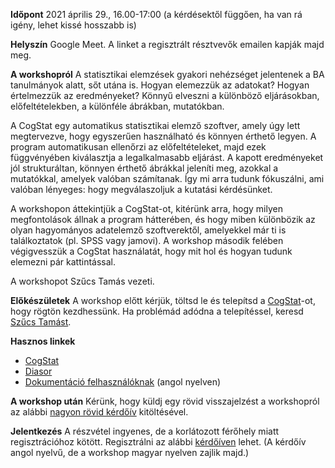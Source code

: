 
**Időpont** 2021 április 29., 16.00-17:00 (a kérdésektől függően, ha van rá igény, lehet kissé hosszabb is)

**Helyszín** Google Meet. A linket a regisztrált résztvevők emailen kapják majd meg.

**A workshopról** A statisztikai elemzések gyakori nehézséget jelentenek a BA tanulmányok alatt, sőt utána is. Hogyan elemezzük az adatokat? Hogyan értelmezzük az eredményeket? Könnyű elveszni a különböző eljárásokban, előfeltételekben, a különféle ábrákban, mutatókban.

A CogStat egy automatikus statisztikai elemző szoftver, amely úgy lett megtervezve, hogy egyszerűen használható és könnyen érthető legyen. A program automatikusan ellenőrzi az előfeltételeket, majd ezek függvényében kiválasztja a legalkalmasabb eljárást. A kapott eredményeket jól strukturáltan, könnyen érthető ábrákkal jeleníti meg, azokkal a mutatókkal, amelyek valóban számítanak. Így mi arra tudunk fókuszálni, ami valóban lényeges: hogy megválaszoljuk a kutatási kérdésünket.

A workshopon áttekintjük a CogStat-ot, kitérünk arra, hogy milyen megfontolások állnak a program hátterében, és hogy miben különbözik az olyan hagyományos adatelemző szoftverektől, amelyekkel már ti is találkoztatok (pl. SPSS vagy jamovi). A workshop második felében végigvesszük a CogStat használatát, hogy mit hol és hogyan tudunk elemezni pár kattintással.

A workshopot Szűcs Tamás vezeti.

**Előkészületek** A workshop előtt kérjük, töltsd le és telepítsd a [CogStat](https://www.cogstat.org/)-ot, hogy rögtön kezdhessünk. Ha problémád adódna a telepítéssel, keresd [Szűcs Tamást](mailto:sz06tomi@gmail.com).

**Hasznos linkek**
* [CogStat](https://www.cogstat.org/)
* [Diasor](https://docs.google.com/presentation/d/1hZCyI8y_aTrnQPd7dwBdtmFF1WFdnU_qVTie74fxAb0/)
* [Dokumentáció felhasználóknak](Documentation-for-users) (angol nyelven)

**A workshop után** Kérünk, hogy küldj egy rövid visszajelzést a workshopról az alábbi [nagyon rövid kérdőív](https://forms.gle/AkaZdA4WHyQfhUU67) kitöltésével.

**Jelentkezés** A részvétel ingyenes, de a korlátozott férőhely miatt regisztrációhoz kötött. Regisztrálni az alábbi [kérdőíven](https://forms.gle/DjUFGCTi3VxtscCM6) lehet. (A kérdőív angol nyelvű, de a workshop magyar nyelven zajlik majd.)